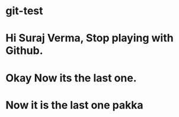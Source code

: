 # git-test
# Hi Suraj Verma, Stop playing with Github.
# Okay Now its the last one.
# Now it is the last one pakka

